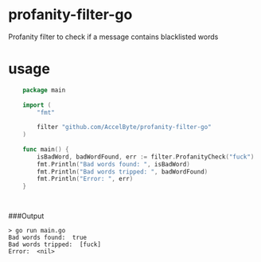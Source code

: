 
# profanity-filter-go
Profanity filter to check if a message contains blacklisted words

# usage
```go
    package main
    
    import (
        "fmt"
    
        filter "github.com/AccelByte/profanity-filter-go"
    )
    
    func main() {
        isBadWord, badWordFound, err := filter.ProfanityCheck("fuck")
        fmt.Println("Bad words found: ", isBadWord)
        fmt.Println("Bad words tripped: ", badWordFound)
        fmt.Println("Error: ", err)
    }

    
```
###Output
```
> go run main.go
Bad words found:  true
Bad words tripped:  [fuck]
Error:  <nil>
```